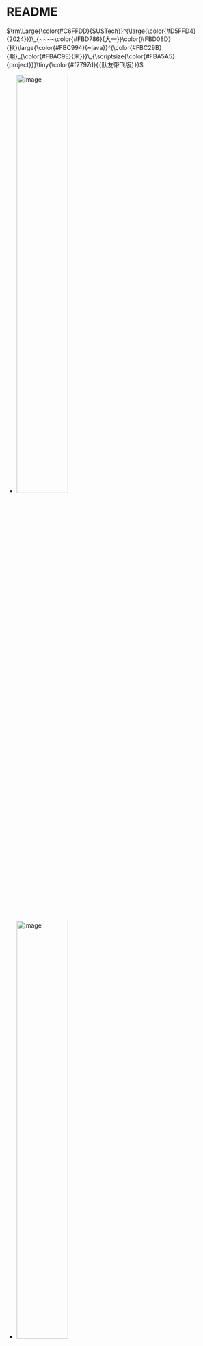 # README

$\rm\Large{\color{#C6FFDD}{SUSTech}}^{\large{\color{#D5FFD4}{2024}}}\_{~~~~\color{#FBD786}{大一}}\color{#FBD08D}{秋}\large{\color{#FBC994}{~java}}^{\color{#FBC29B}{期}_{\color{#FBAC9E}{末}}}\_{\scriptsize{\color{#FBA5A5}{project}}}\tiny{\color{#f7797d}{（队友带飞版）}}$

- <img src="https://github.com/user-attachments/assets/42a77797-6dd8-4289-bea5-667eb3d48bc0" alt="image" width="50%" height="50%">

#####

- <img src="https://github.com/user-attachments/assets/05693ebb-64dc-43f3-9b2e-252e937c83f8" alt="image" width="50%" height="50%">

#####

- <img src="https://github.com/user-attachments/assets/69c41d98-af81-43b1-9154-3fc1007f2301" alt="image" width="50%" height="50%">

#####

- <img src="https://github.com/user-attachments/assets/73f73b8d-b4c7-4e8f-a527-b2685e049ec5" alt="image" width="50%" height="50%">

#####

- <img src="https://github.com/user-attachments/assets/116e2773-d7fc-4192-aed6-a3329dd187df" alt="image" width="50%" height="50%">

#####

- <img src="https://github.com/user-attachments/assets/7572b1b2-9ff2-4230-b607-ddb244e729ad" alt="image" width="50%" height="50%">

#####

- <img src="https://github.com/user-attachments/assets/3cdbf9b7-1a87-46eb-b7d6-c23cfd7fab42" alt="image" width="50%" height="50%">

#####

- <img src="https://github.com/user-attachments/assets/83917d5f-0269-4883-895d-cbbd3bb95231" alt="image" width="50%" height="50%">

#####

- <img src="https://github.com/user-attachments/assets/db74023b-92aa-4ee6-bdc2-67011ef6762d" alt="image" width="50%" height="50%">  <br>
  （还是这个星期）  <br>
  <img src="https://github.com/user-attachments/assets/5e3cc981-cacb-4a06-8443-5ada942dd343" alt="image" width="50%" height="50%">

#####

- <img src="https://github.com/user-attachments/assets/a3aad0d0-c1a0-41c8-9b37-15ce671f6df6" alt="image" width="50%" height="50%">

#####

- <img src="https://github.com/user-attachments/assets/50a94fbe-affa-41d2-ae21-39fe6c4bac10" alt="image" width="50%" height="50%">

#####

- <img src="https://github.com/user-attachments/assets/6ef62d66-068a-4c59-846d-3acc371587e8" alt="image" width="50%" height="50%">  <br>
  （还是这周）  <br>
  <img src="https://github.com/user-attachments/assets/013cc10e-6d78-4ae4-8360-2704f8dce997" alt="image" width="50%" height="50%">

#####

- <img src="https://github.com/user-attachments/assets/96388fad-1acf-4f59-9f4f-f92ee2af01fa" alt="image" width="50%" height="50%">  <br>
  （星期天之前）  <br>
  <img src="https://github.com/user-attachments/assets/0264eeaf-0e34-4372-9097-1ab0c04b832f" alt="image" width="50%" height="50%">

#####

- <img src="https://github.com/user-attachments/assets/b13ee142-62c3-4cd6-a331-17ff64861321" alt="image" width="50%" height="50%">  <br>
  （还是这节大物）  <br>
  <img src="https://github.com/user-attachments/assets/4cc1ae82-a599-455e-9c6e-5a35685d3da1" alt="image" width="50%" height="50%">

#####

- <img src="https://github.com/user-attachments/assets/be4f5177-6f22-425c-a541-6347f8179f9b" alt="image" width="50%" height="50%">  <br>
  （当天）  <br>
  <img src="https://github.com/user-attachments/assets/23453f4a-6fc1-45aa-995d-8ab6498c67cc" alt="image" width="50%" height="50%">

#####

- <img src="https://github.com/user-attachments/assets/6734e2e8-f219-49dd-a0c0-6537ef85af66" alt="image" width="50%" height="50%">  <br>
  （第二天）  <br>
  <img src="https://github.com/user-attachments/assets/925804b1-00f2-4dd7-a189-4e29b7ed5d24" alt="image" width="50%" height="50%">

#####

- <img src="https://github.com/user-attachments/assets/9f38cb9c-cfeb-4d81-aa8c-bf094305fe34" alt="image" width="50%" height="50%">

#####

- <img src="https://github.com/user-attachments/assets/7e7c9e46-969e-428c-8230-9050a710c1ee" alt="image" width="50%" height="50%">

#####

- <img src="https://github.com/user-attachments/assets/74bbe9a0-02e2-40ad-9ad9-64bb71eb9bf9" alt="image" width="50%" height="50%">

#####

- <img src="https://github.com/user-attachments/assets/adf7f352-8ef0-437f-9e99-4d7b13d55170" alt="image" width="50%" height="50%">

#####

- <img src="https://github.com/user-attachments/assets/682a69c2-7008-4c91-9900-c1d819aae5a5" alt="image" width="50%" height="50%">

#####

- ![image](https://github.com/user-attachments/assets/0e707afd-64a9-481d-b8e7-ae41d1999b40)

#####

- ![image](https://github.com/user-attachments/assets/ea02cc8e-e392-43b2-a146-ff73bf7e04a9)

#####

![image](https://github.com/user-attachments/assets/ad2152ba-e9ed-44d9-a395-15324cfcb710)


#####
这位更是卷完了<br>
<img width="131" alt="image" src="https://github.com/user-attachments/assets/55dd1930-48ed-4ba1-ad3a-26be9bcdfb20" /><br>
<img width="432" alt="image" src="https://github.com/user-attachments/assets/542c61e4-358c-42b6-a1f2-44199bda5ab4" />


#####
真正的佬<br>
<img width="149" alt="image" src="https://github.com/user-attachments/assets/d81bc59c-d7bf-4dab-bf0a-5f8ba7be2825" /><br>
<img width="163" alt="image" src="https://github.com/user-attachments/assets/a3003d46-e2e3-4116-9349-95bf9480af81" /><br>
<img width="167" alt="image" src="https://github.com/user-attachments/assets/26ce788d-cf02-4688-abbb-d906bcb996bb" /><br>
<img width="170" alt="image" src="https://github.com/user-attachments/assets/6d7ae6dd-2804-4181-97b5-3396f6624f2a" />


#####
最提升体验的功能往往不会被注意到，伟大<br>
<img width="347" alt="image" src="https://github.com/user-attachments/assets/b8a0e45d-411e-470c-8e83-ebadb42eb035" /><br>
<img width="208" alt="image" src="https://github.com/user-attachments/assets/4ebb9ec0-0d7f-4024-842c-afa85a5292e4" />

#####

<img width="476" alt="image" src="https://github.com/user-attachments/assets/8fc61b22-4588-497d-9a25-97c8ef79522f" />

#####
debug大师<br>
<img width="224" alt="image" src="https://github.com/user-attachments/assets/1171e361-0290-4a23-9635-1d90c51ec483" /><br>
<img width="139" alt="image" src="https://github.com/user-attachments/assets/6ccab5be-69c2-475c-9b06-62c2b7547c15" /><br>
<img width="180" alt="image" src="https://github.com/user-attachments/assets/c5feb46f-f8c2-48b9-9562-4ad59c14ec41" /><br>
<img width="416" alt="image" src="https://github.com/user-attachments/assets/20303120-9964-48ab-a081-ef349aa3f599" /><br>
<img width="278" alt="image" src="https://github.com/user-attachments/assets/1bb6572d-4630-47d0-b2fe-2c367ca34a78" /><br>
<img width="318" alt="image" src="https://github.com/user-attachments/assets/03db1c16-643d-4e2d-8175-9aaef9638276" /><br>
<img width="130" alt="image" src="https://github.com/user-attachments/assets/f3feb789-b7d1-4af9-ab89-84c15216b913" /><br>
<img width="242" alt="image" src="https://github.com/user-attachments/assets/78691f03-7325-4394-a886-035e2a49d801" /><br>
<img width="305" alt="image" src="https://github.com/user-attachments/assets/814ad941-0228-43d0-a111-fe84ab61f513" /><br>
<img width="329" alt="image" src="https://github.com/user-attachments/assets/c3b4d502-0665-4791-9eb9-976e1f472ecb" />


#####
自律姐<br>
<img width="371" alt="image" src="https://github.com/user-attachments/assets/96dfa441-7982-4c52-832b-b807f6089da1" /><br>
<img width="240" alt="image" src="https://github.com/user-attachments/assets/9b0b3430-8260-4667-9884-b611f0405307" />

#####
（整个游戏所有肉眼可见之处都是佬手绘<br>
<img width="310" alt="image" src="https://github.com/user-attachments/assets/a12055b4-a3aa-4aed-bf90-7cba45e8d0da" /><br>
<img width="182" alt="image" src="https://github.com/user-attachments/assets/e93d683f-187e-4cd4-9e6d-b06b95cf4cfb" /><br>
<img width="429" alt="image" src="https://github.com/user-attachments/assets/d91b1dd1-61c9-450a-be2b-2882fbd225ca" /><br>
<img width="263" alt="image" src="https://github.com/user-attachments/assets/74e01488-f9ae-48cb-b941-38dceb05cd25" />


#####
- <img width="510" alt="image" src="https://github.com/user-attachments/assets/7c9dd9f0-7da0-4e14-9a6d-bc5a9dc5e7d6" /><br>（此时已经展示过了，真正的佬还在卷）<br>

（以后再找图，佬的证明太多了我的qq装不下了（）<br>


